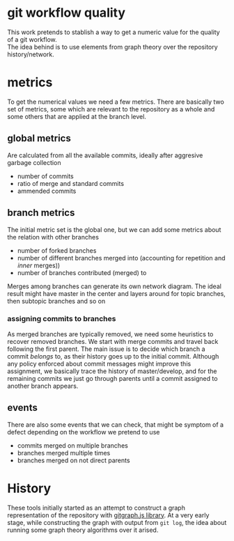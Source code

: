 
# git workflow quality

This work pretends to stablish a way to get a numeric value for the quality of a git workflow.  
The idea behind is to use elements from graph theory over the repository history/network.

# metrics

To get the numerical values we need a few metrics. There are basically two set of metrics, some
which are relevant to the repository as a whole and some others that are applied at the branch
level.

## global metrics

Are calculated from all the available commits, ideally after aggresive garbage collection

- number of commits
- ratio of merge and standard commits
- ammended commits

## branch metrics

The initial metric set is the global one, but we can add some metrics about the relation with other branches

- number of forked branches
- number of different branches merged into (accounting for repetition and _inner_ merges))
- number of branches contributed (merged) to

Merges among branches can generate its own network diagram. The ideal result might have master in the center
and layers around for topic branches, then subtopic branches and so on

### assigning commits to branches

As merged branches are typically removed, we need some heuristics to recover removed branches. We
start with merge commits and travel back following the first parent. The main issue is to decide
which branch a commit _belongs_ to, as their history goes up to the initial commit. Although any
policy enforced about commit messages might improve this assignment, we basically trace the history
of master/develop, and for the remaining commits we just go through parents until a commit assigned
to another branch appears.


## events

There are also some events that we can check, that might be symptom of a defect depending on the
workflow we pretend to use

- commits merged on multiple branches
- branches merged multiple times
- branches merged on not direct parents

# History

These tools initially started as an attempt to construct a graph representation of the repository
with [gitgraph.js library](http://gitgraphjs.com/). At a very early stage, while constructing the graph
with output from `git log`, the idea about running some graph theory algorithms over it arised.

